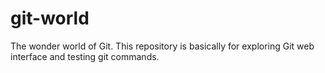 # git-world
The wonder world of Git.
This repository is basically for exploring Git web interface and testing git commands. 
